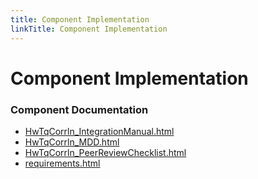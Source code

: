 ```yaml
---
title: Component Implementation
linkTitle: Component Implementation
---
```


# Component Implementation
### Component Documentation

- [HwTqCorrln_IntegrationManual.html](doc/HwTqCorrln_IntegrationManual.html)
- [HwTqCorrln_MDD.html](doc/HwTqCorrln_MDD.html)
- [HwTqCorrln_PeerReviewChecklist.html](doc/HwTqCorrln_PeerReviewChecklist.html)
- [requirements.html](doc/requirements.html)

